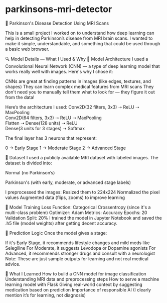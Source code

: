 # parkinsons-mri-detector
🧠 Parkinson's Disease Detection Using MRI Scans

This is a small project I worked on to understand how deep learning can help in detecting Parkinson’s disease from MRI brain scans. I wanted to make it simple, understandable, and something that could be used through a basic web browser.

🔍 Model Details — What I Used & Why
🔧 Model Architecture
I used a Convolutional Neural Network (CNN) — a type of deep learning model that works really well with images. Here's why I chose it:

CNNs are great at finding patterns in images (like edges, textures, and shapes)
They can learn complex medical features from MRI scans
They don't need you to manually tell them what to look for — they figure it out from the data!

Here’s the architecture I used:
Conv2D(32 filters, 3x3) ➝ ReLU ➝ MaxPooling  
Conv2D(64 filters, 3x3) ➝ ReLU ➝ MaxPooling  
Flatten ➝ Dense(128 units) ➝ ReLU  
Dense(3 units for 3 stages) ➝ Softmax

The final layer has 3 neurons that represent:

0 → Early Stage
1 → Moderate Stage
2 → Advanced Stage

📁 Dataset
I used a publicly available MRI dataset with labeled images. The dataset is divided into:

Normal (no Parkinson’s)

Parkinson's (with early, moderate, or advanced stage labels)

I preprocessed the images:
Resized them to 224x224
Normalized the pixel values
Augmented data (flips, zooms) to improve learning

🎯 Model Training
Loss Function: Categorical Crossentropy (since it's a multi-class problem)
Optimizer: Adam
Metrics: Accuracy
Epochs: 20
Validation Split: 20%
I trained the model in Jupyter Notebook and saved the .h5 file (model weights) after getting decent accuracy.

🧠 Prediction Logic
Once the model gives a stage:

If it's Early Stage, it recommends lifestyle changes and mild meds like Selegiline
For Moderate, it suggests Levodopa or Dopamine agonists
For Advanced, it recommends stronger drugs and consult with a neurologist
Note: These are just sample outputs for learning and not real medical advice.


🌱 What I Learned
How to build a CNN model for image classification
Understanding MRI data and preprocessing steps
How to serve a machine learning model with Flask
Giving real-world context by suggesting medication based on prediction
Importance of responsible AI (I clearly mention it’s for learning, not diagnosis)




